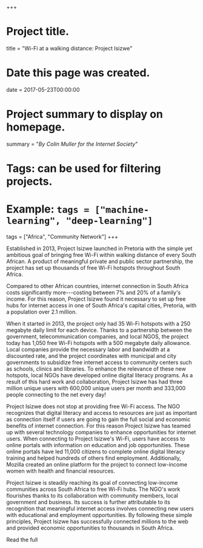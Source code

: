 +++
# Project title.
title = "Wi-Fi at a walking distance: Project Isizwe"

# Date this page was created.
date = 2017-05-23T00:00:00

# Project summary to display on homepage.
summary = "*By Colin Muller for the Internet Society*"

# Tags: can be used for filtering projects.
# Example: `tags = ["machine-learning", "deep-learning"]`
tags = ["Africa", "Community Network"]
+++


Established in 2013, Project Isizwe launched in Pretoria with the simple
yet ambitious goal of bringing free Wi-Fi within walking distance of
every South African. A product of meaningful private and public sector
partnership, the project has set up thousands of free Wi-Fi hotspots
throughout South Africa.

Compared to other African countries, internet connection in South Africa
costs significantly more---costing between 7% and 20% of a family's
income. For this reason, Project Isizwe found it necessary to set up
free hubs for internet access in one of South Africa's capital cities,
Pretoria, with a population over 2.1 million.

When it started in 2013, the project only had 35 Wi-Fi hotspots with a
250 megabyte daily limit for each device. Thanks to a partnership
between the government, telecommunication companies, and local NGOS, the
project today has 1,050 free Wi-Fi hotspots with a 500 megabyte daily
allowance. Local companies provide the necessary labor and bandwidth at
a discounted rate, and the project coordinates with municipal and city
governments to subsidize free internet access to community centers such
as schools, clinics and libraries. To enhance the relevance of these new
hotspots, local NGOs have developed online digital literacy programs. As
a result of this hard work and collaboration, Project Isizwe has had
three million unique users with 600,000 unique users per month and
333,000 people connecting to the net every day!

Project Isizwe does not stop at providing free Wi-Fi access. The NGO
recognizes that digital literacy and access to resources are just as
important as connection itself if users are going to gain the full
social and economic benefits of internet connection. For this reason
Project Isizwe has teamed up with several technology companies to
enhance opportunities for internet users. When connecting to Project
Isizwe's Wi-Fi, users have access to online portals with information on
education and job opportunities. These online portals have led 11,000
citizens to complete online digital literacy training and helped
hundreds of others find employment. Additionally, Mozilla created an
online platform for the project to connect low-income women with health
and financial resources.

Project Isizwe is steadily reaching its goal of connecting low-income
communities across South Africa to free Wi-Fi hubs. The NGO's work
flourishes thanks to its collaboration with community members, local
government and business. Its success is further attributable to its
recognition that meaningful internet access involves connecting new
users with educational and employment opportunities. By following these
simple principles, Project Isizwe has successfully connected millions to
the web and provided economic opportunities to thousands in South
Africa.

Read the full 

